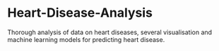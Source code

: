# Heart-Disease-Analysis
Thorough analysis of data on heart diseases, several visualisation and machine learning models for predicting heart disease.
